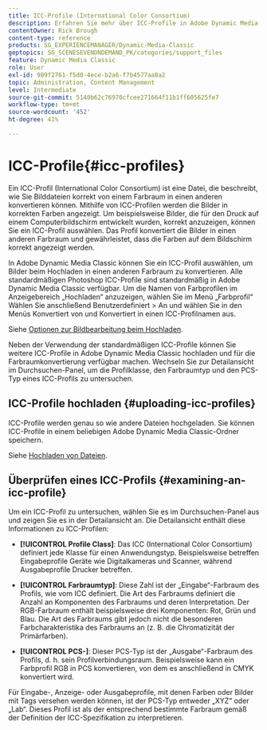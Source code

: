 ```yaml
---
title: ICC-Profile (International Color Consortium)
description: Erfahren Sie mehr über ICC-Profile in Adobe Dynamic Media Classic.
contentOwner: Rick Brough
content-type: reference
products: SG_EXPERIENCEMANAGER/Dynamic-Media-Classic
geptopics: SG_SCENESEVENONDEMAND_PK/categories/support_files
feature: Dynamic Media Classic
role: User
exl-id: 989f2761-f5d0-4ece-b2a6-f7b4577aa8a2
topic: Administration, Content Management
level: Intermediate
source-git-commit: 5140b62c76970cfcee271664f11b1ff605625fe7
workflow-type: tm+mt
source-wordcount: '452'
ht-degree: 41%

---
```


# ICC-Profile{#icc-profiles}

Ein ICC-Profil (International Color Consortium) ist eine Datei, die beschreibt, wie Sie Bilddateien korrekt von einem Farbraum in einen anderen konvertieren können. Mithilfe von ICC-Profilen werden die Bilder in korrekten Farben angezeigt. Um beispielsweise Bilder, die für den Druck auf einem Computerbildschirm entwickelt wurden, korrekt anzuzeigen, können Sie ein ICC-Profil auswählen. Das Profil konvertiert die Bilder in einen anderen Farbraum und gewährleistet, dass die Farben auf dem Bildschirm korrekt angezeigt werden.

In Adobe Dynamic Media Classic können Sie ein ICC-Profil auswählen, um Bilder beim Hochladen in einen anderen Farbraum zu konvertieren. Alle standardmäßigen Photoshop ICC-Profile sind standardmäßig in Adobe Dynamic Media Classic verfügbar. Um die Namen von Farbprofilen im Anzeigebereich „Hochladen“ anzuzeigen, wählen Sie im Menü „Farbprofil“ Wählen Sie anschließend Benutzerdefiniert > An und wählen Sie in den Menüs Konvertiert von und Konvertiert in einen ICC-Profilnamen aus.

Siehe [Optionen zur Bildbearbeitung beim Hochladen](image-editing-options-upload.md#image-editing-options-at-upload).

Neben der Verwendung der standardmäßigen ICC-Profile können Sie weitere ICC-Profile in Adobe Dynamic Media Classic hochladen und für die Farbraumkonvertierung verfügbar machen. Wechseln Sie zur Detailansicht im Durchsuchen-Panel, um die Profilklasse, den Farbraumtyp und den PCS-Typ eines ICC-Profils zu untersuchen.

## ICC-Profile hochladen {#uploading-icc-profiles}

ICC-Profile werden genau so wie andere Dateien hochgeladen. Sie können ICC-Profile in einem beliebigen Adobe Dynamic Media Classic-Ordner speichern.

Siehe [Hochladen von Dateien](uploading-files.md#uploading_your_files).

## Überprüfen eines ICC-Profils {#examining-an-icc-profile}

Um ein ICC-Profil zu untersuchen, wählen Sie es im Durchsuchen-Panel aus und zeigen Sie es in der Detailansicht an. Die Detailansicht enthält diese Informationen zu ICC-Profilen:

* **[!UICONTROL Profile Class]**: Das ICC (International Color Consortium) definiert jede Klasse für einen Anwendungstyp. Beispielsweise betreffen Eingabeprofile Geräte wie Digitalkameras und Scanner, während Ausgabeprofile Drucker betreffen.

* **[!UICONTROL Farbraumtyp]**: Diese Zahl ist der „Eingabe“-Farbraum des Profils, wie vom ICC definiert. Die Art des Farbraums definiert die Anzahl an Komponenten des Farbraums und deren Interpretation. Der RGB-Farbraum enthält beispielsweise drei Komponenten: Rot, Grün und Blau. Die Art des Farbraums gibt jedoch nicht die besonderen Farbcharakteristika des Farbraums an (z. B. die Chromatizität der Primärfarben).

* **[!UICONTROL PCS-]**: Dieser PCS-Typ ist der „Ausgabe“-Farbraum des Profils, d. h. sein Profilverbindungsraum. Beispielsweise kann ein Farbprofil RGB in PCS konvertieren, von dem es anschließend in CMYK konvertiert wird.

Für Eingabe-, Anzeige- oder Ausgabeprofile, mit denen Farben oder Bilder mit Tags versehen werden können, ist der PCS-Typ entweder „XYZ“ oder „Lab“. Dieses Profil ist als der entsprechend bestimmte Farbraum gemäß der Definition der ICC-Spezifikation zu interpretieren.

